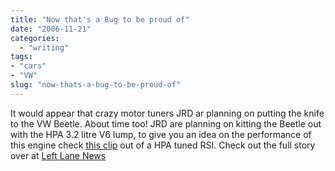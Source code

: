 ```yaml
---
title: "Now that's a Bug to be proud of"
date: "2006-11-21"
categories: 
  - "writing"
tags:
- "cars"
- "VW"
slug: "now-thats-a-bug-to-be-proud-of"
---
```


It would appear that crazy motor tuners JRD ar planning on putting the knife to the VW Beetle. About time too! JRD are planning on kitting the Beetle out with the HPA 3.2 litre V6 lump, to give you an idea on the performance of this engine check [this clip][1] out of a HPA tuned RSI. Check out the full story over at [Left Lane News][2]

[1]:	https://youtube.com/watch?v=WiVr1APDj84
[2]:	https://www.leftlanenews.com/2006/11/20/tuner-plans-385-horsepower-beetle/